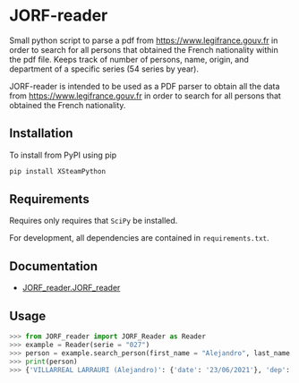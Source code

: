 # JORF-reader
Small python script to parse a pdf from https://www.legifrance.gouv.fr in order to search for all persons that obtained the French nationality within the pdf file.
Keeps track of number of persons, name, origin, and department of a specific series (54 series by year).

<!-- [![Codacy Badge](https://api.codacy.com/project/badge/Grade/c9ae5f60829541d8b6b2e8962997425d)](https://www.codacy.com/app/aldridge.robert.james/XSteamPython?utm_source=github.com&amp;utm_medium=referral&amp;utm_content=raldridge11/XSteamPython&amp;utm_campaign=Badge_Grade) -->

<!-- [![Codacy Badge](https://api.codacy.com/project/badge/Coverage/c9ae5f60829541d8b6b2e8962997425d)](https://www.codacy.com/app/aldridge.robert.james/XSteamPython?utm_source=github.com&utm_medium=referral&utm_content=raldridge11/XSteamPython&utm_campaign=Badge_Coverage) -->

<!-- [![Build Status](https://travis-ci.org/raldridge11/XSteamPython.svg?branch=master)](https://travis-ci.org/raldridge11/XSteamPython) -->

JORF-reader is intended to be used as a PDF parser to obtain all the data from https://www.legifrance.gouv.fr in order to search for all persons that obtained the French nationality.

<!-- Some transport properties (thermal conductivity and viscosity) are also available and based upon [IAPWS 1998](http://www.iapws.org/relguide/ThCond.pdf). -->

## Installation
To install from PyPI using pip
```sh
pip install XSteamPython
```
## Requirements
Requires only requires that `SciPy` be installed.

For development, all dependencies are contained in `requirements.txt`.
## Documentation
-   [JORF\_reader.JORF\_reader](docs/index.html)




## Usage
```python
>>> from JORF_reader import JORF_Reader as Reader
>>> example = Reader(serie = "027")
>>> person = example.search_person(first_name = "Alejandro", last_name = "VILLARREAL LARRAURI", known_serie = True)
>>> print(person)
>>> {'VILLARREAL LARRAURI (Alejandro)': {'date': '23/06/2021'}, 'dep': '013', 'country': 'Mexique'}